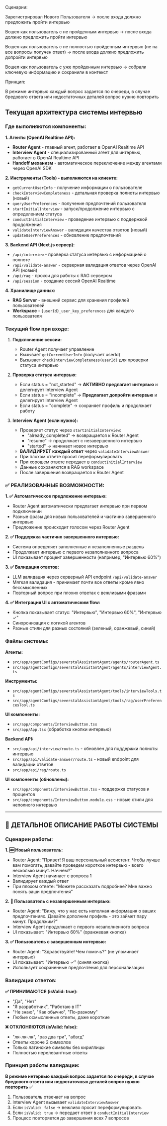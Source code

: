 Сценарии:

Зарегистрировал Нового Пользователя -> после входа должно предложить пройти интервью

Вошел как пользователь с не пройденным интервью -> после входа должно предложить пройти интервью

Вошел как пользователь с не полностью пройденным интервью (не на все вопросы получен ответ) -> после входа должно предложить допройти интервью

Вошел как пользователь с уже пройденным интервью -> собрали ключевую информацию и сохранили в контекст

Принцип:

В режиме интервью каждый вопрос задается по очереди, в случае бредового ответа или недостаточных деталей вопрос нужно повторить



## Текущая архитектура системы интервью

### Где выполняются компоненты:

**1. Агенты (OpenAI Realtime API):**
- **Router Agent** - главный агент, работает в OpenAI Realtime API
- **Interview Agent** - специализированный агент для интервью, работает в OpenAI Realtime API
- **Handoff механизм** - автоматическое переключение между агентами через OpenAI SDK

**2. Инструменты (Tools) - выполняются на клиенте:**
- `getCurrentUserInfo` - получение информации о пользователе
- `checkInterviewCompleteness` - детальная проверка полноты интервью (новый)
- `queryUserPreferences` - получение предпочтений пользователя
- `startInitialInterview` - запуск/продолжение интервью с определением статуса
- `conductInitialInterview` - проведение интервью с поддержкой продолжения
- `validateInterviewAnswer` - валидация качества ответов (новый)
- `updateUserPreferences` - обновление предпочтений

**3. Backend API (Next.js сервер):**
- `/api/interview` - проверка статуса интервью с информацией о полноте
- `/api/validate-answer` - серверная валидация ответов через OpenAI API (новый)
- `/api/rag` - прокси для работы с RAG сервером
- `/api/session` - создание сессий OpenAI Realtime

**4. Хранилище данных:**
- **RAG Server** - внешний сервис для хранения профилей пользователей
- **Workspace** - `{userId}_user_key_preferences` для каждого пользователя

### Текущий flow при входе:

1. **Подключение сессии:**
   - Router Agent получает управление
   - Вызывает `getCurrentUserInfo` (получает userId)
   - Вызывает `checkInterviewCompleteness(userId)` для проверки статуса интервью

2. **Проверка статуса интервью:**
   - Если status = "not_started" → **АКТИВНО предлагает интервью** и делегирует Interview Agent
   - Если status = "incomplete" → **Предлагает допройти интервью** и делегирует Interview Agent
   - Если status = "complete" → сохраняет профиль и продолжает работу

3. **Interview Agent (если нужно):**
   - Проверяет статус через `startInitialInterview`:
     - "already_completed" → возвращается к Router Agent
     - "resume" → продолжает с незавершенного интервью
     - "started" → начинает новое интервью
   - **ВАЛИДИРУЕТ каждый ответ** через `validateInterviewAnswer`
   - При плохом ответе просит переформулировать
   - При хорошем ответе передает в `conductInitialInterview`
   - Данные сохраняются в RAG workspace
   - После завершения возвращается к Router Agent

### ✅ РЕАЛИЗОВАННЫЕ ВОЗМОЖНОСТИ:

**1. ✅ Автоматическое предложение интервью:**
- Router Agent автоматически предлагает интервью при первом подключении
- Разные фразы для новых пользователей и частично завершенного интервью
- Предложение происходит голосом через Router Agent

**2. ✅ Поддержка частично завершенного интервью:**
- Система определяет заполненные и незаполненные разделы
- Продолжает интервью с первого незаполненного вопроса
- UI показывает процент завершенности (например, "Интервью 60%")

**3. ✅ Валидация ответов:**
- LLM валидация через серверный API endpoint `/api/validate-answer`
- Мягкая валидация - принимает почти все ответы кроме явно бессмысленных
- Повторный вопрос при плохих ответах с вежливыми фразами

**4. ✅ Интеграция UI с автоматическим flow:**
- Кнопка показывает статус: "Интервью", "Интервью 60%", "Интервью ✓"
- Синхронизация с логикой агентов
- Разные стили для разных состояний (зеленый, оранжевый, синий)

### Файлы системы:

**Агенты:**
- `src/app/agentConfigs/severstalAssistantAgent/agents/routerAgent.ts`
- `src/app/agentConfigs/severstalAssistantAgent/agents/interviewAgent.ts`

**Инструменты:**
- `src/app/agentConfigs/severstalAssistantAgent/tools/interviewTools.ts`
- `src/app/agentConfigs/severstalAssistantAgent/tools/rag/userPreferencesTool.ts`

**UI компоненты:**
- `src/app/components/InterviewButton.tsx`
- `src/app/App.tsx` (обработка кнопки интервью)

**Backend API:**
- `src/app/api/interview/route.ts` - обновлен для поддержки полноты интервью
- `src/app/api/validate-answer/route.ts` - новый endpoint для валидации ответов
- `src/app/api/rag/route.ts`

**UI компоненты (обновлены):**
- `src/app/components/InterviewButton.tsx` - поддержка статусов и процентов
- `src/app/components/InterviewButton.module.css` - новые стили для неполного интервью

---

## 🎯 ДЕТАЛЬНОЕ ОПИСАНИЕ РАБОТЫ СИСТЕМЫ

### Сценарии работы:

**1. 🆕 Новый пользователь:**
- Router Agent: "Привет! Я ваш персональный ассистент. Чтобы лучше вам помогать, давайте проведем короткое интервью - всего несколько минут. Начнем?"
- Interview Agent начинает с вопроса 1
- Валидирует каждый ответ
- При плохом ответе: "Можете рассказать подробнее? Мне важно понять ваши предпочтения"

**2. 🔄 Пользователь с незавершенным интервью:**
- Router Agent: "Вижу, что у нас есть неполная информация о ваших предпочтениях. Давайте дополним профиль - это займет пару минут. Продолжим?"
- Interview Agent продолжает с первого незаполненного вопроса
- UI показывает: "Интервью 60%" (оранжевая кнопка)

**3. ✅ Пользователь с завершенным интервью:**
- Router Agent: "Здравствуйте! Чем помочь?" (не упоминает интервью)
- UI показывает: "Интервью ✓" (синяя кнопка)
- Использует сохраненные предпочтения для персонализации

### Валидация ответов:

**✅ ПРИНИМАЮТСЯ (isValid: true):**
- "Да", "Нет" 
- "Я разработчик", "Работаю в IT"
- "Не знаю", "Как обычно", "По-разному"
- Любые осмысленные ответы, даже короткие

**❌ ОТКЛОНЯЮТСЯ (isValid: false):**
- "ля-ля-ля", "раз два три", "абвгд"
- Ответы короче 2 символов
- Только латинские символы без кириллицы
- Полностью нерелевантные ответы

### Принцип работы валидации:

**В режиме интервью каждый вопрос задается по очереди, в случае бредового ответа или недостаточных деталей вопрос нужно повторить** ✅

1. Пользователь отвечает на вопрос
2. Interview Agent вызывает `validateInterviewAnswer`
3. Если `isValid: false` → вежливо просит переформулировать
4. Если `isValid: true` → передает ответ в `conductInitialInterview`
5. Процесс повторяется до завершения всех 7 вопросов